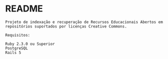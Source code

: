 # README

    Projeto de indexação e recuperação de Recursos Educacionais Abertos em repositórios suportados por licenças Creative Commons.

    Requisitos:

    Ruby 2.3.0 ou Superior
    PostgreSQL
    Rails 5
